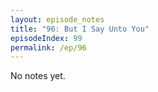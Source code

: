 ```yaml
---
layout: episode_notes
title: "96: But I Say Unto You"
episodeIndex: 99
permalink: /ep/96
---
```

No notes yet.
